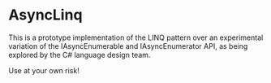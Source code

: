 # AsyncLinq

This is a prototype implementation of the LINQ pattern over an experimental variation of the IAsyncEnumerable and IAsyncEnumerator API, 
as being explored by the C# language design team.

Use at your own risk!
